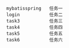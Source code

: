     mybatisspring   任务一
    login           任务二
    task3           任务三
    task4           任务四
    task5           任务五
    task6           任务六
